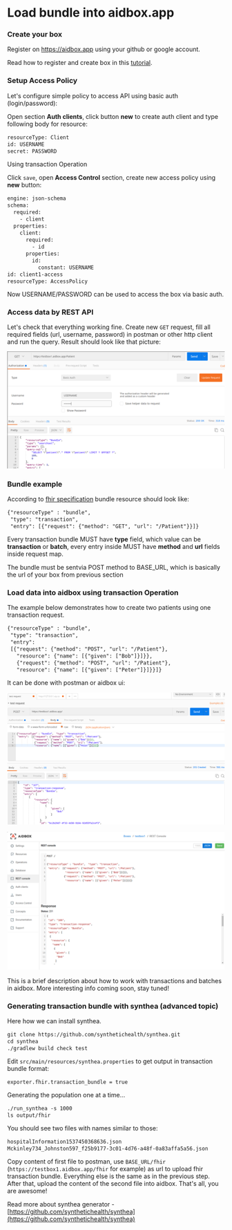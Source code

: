 # Load bundle into aidbox.app

### Create your box

Register on https://aidbox.app using your github or google account.

Read how to register and create box in this [tutorial](create-and-configure-box.md).

### Setup Access Policy

Let's configure simple policy to access API using basic auth \(login/password\):

Open section **Auth clients**, click button **new** to create auth client and type following body for resource:

```text
resourceType: Client
id: USERNAME
secret: PASSWORD
```

 Using transaction Operation

Click `save`, open **Access Control** section, create new access policy using **new** button:  


```text
engine: json-schema
schema:
  required:
    - client
  properties:
    client:
      required:
        - id
      properties:
        id:
          constant: USERNAME
id: client1-access
resourceType: AccessPolicy
```

Now USERNAME/PASSWORD can be used to access the box via basic auth.

### Access data by REST API

Let's check that everything working fine. Create new `GET` request, fill all required fields \(url, username, password\) in postman or other http client and run the query. Result should look like that picture:

![](../.gitbook/assets/2018-09-19-201623_1211x651_scrot.png)

### Bundle example

According to [fhir specification](https://www.hl7.org/fhir/http.html#transaction) bundle resource should look like:

```text
{"resourceType" : "bundle",
 "type": "transaction",
 "entry": [{"request": {"method": "GET", "url": "/Patient"}}]}
```

Every transaction bundle MUST have **type** field, which value can be **transaction** or **batch**, every entry inside MUST have **method** and **url** fields inside request map.

The bundle must be sentvia POST method to BASE\_URL, which is basically the url of your box from previous section

### Load data into aidbox using transaction Operation

The example below demonstrates how to create two patients using one transaction request.

```text
{"resourceType" : "bundle", 
 "type": "transaction", 
 "entry": 
 [{"request": {"method": "POST", "url": "/Patient"},
   "resource": {"name": [{"given": ["Bob"]}]}},
   {"request": {"method": "POST", "url": "/Patient"},
   "resource": {"name": [{"given": ["Peter"]}]}}]}
```

It can be done with postman or aidbox ui:

![](../.gitbook/assets/2018-09-19-204419_1198x727_scrot.png)

![](../.gitbook/assets/2018-09-19-204203_1284x813_scrot.png)

This is a brief description about how to work with transactions and batches in aidbox. More interesting info coming soon, stay tuned!

### Generating transaction bundle with synthea \(advanced topic\)

Here how we can install synthea.

```text
git clone https://github.com/synthetichealth/synthea.git
cd synthea
./gradlew build check test
```

Edit `src/main/resources/synthea.properties` to get output in transaction bundle format:

```text
exporter.fhir.transaction_bundle = true
```

Generating the population one at a time...

```text
./run_synthea -s 1000
ls output/fhir
```

You should see two files with names similar to those:

```text
hospitalInformation1537450368636.json 
Mckinley734_Johnston597_f25b9177-3c01-4d76-a48f-0a83affa5a56.json
```

Copy content of first file to postman, use `BASE_URL/fhir` \(`https://testbox1.aidbox.app/fhir` for example\) as url to upload fhir transaction bundle. Everything else is the same as in the previous step. After that, upload the content of the second file into aidbox. That's all, you are awesome!

Read more about synthea generator - [https://github.com/synthetichealth/synthea](https://github.com/synthetichealth/synthea)

